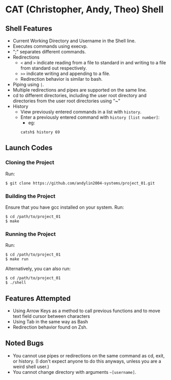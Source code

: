 # CAT (Christopher, Andy, Theo) Shell

## Shell Features
- Current Working Directory and Username in the Shell line.
- Executes commands using execvp.
- ";" separates different commands.
- Redirections
    - `<` and `>` indicate reading from a file to standard in and writing to a file from standard out respectively.
    - `>>` indicate writing and appending to a file.
    - Redirection behavior is similar to bash.
- Piping using `|`.
- Multiple redirections and pipes are supported on the same line.
- cd to different directories, including the user root directory and directories from the user root directories using "~"
- History
    - View previously entered commands in a list with `history`.
    - Enter a previously entered command with `history [list number]`:
        - eg: 
        ``` 
        catsh$ history 69
        ```

## Launch Codes

### Cloning the Project
Run:
```
$ git clone https://github.com/andylin2004-systems/project_01.git
```

### Building the Project
Ensure that you have gcc installed on your system.
Run:
``` 
$ cd /path/to/project_01
$ make
```

### Running the Project
Run:

```
$ cd /path/to/project_01
$ make run
```
Alternatively, you can also run: 
```
$ cd /path/to/project_01
$ ./shell
```

## Features Attempted
- Using Arrow Keys as a method to call previous functions and to move text field cursor between characters
- Using Tab in the same way as Bash
- Redirection behavior found on Zsh.

## Noted Bugs
- You cannot use pipes or redirections on the same command as cd, exit, or history. (I don't expect anyone to do this anyways, unless you are a weird shell user.)
- You cannot change directory with arguments ``` ~[username] ```. 